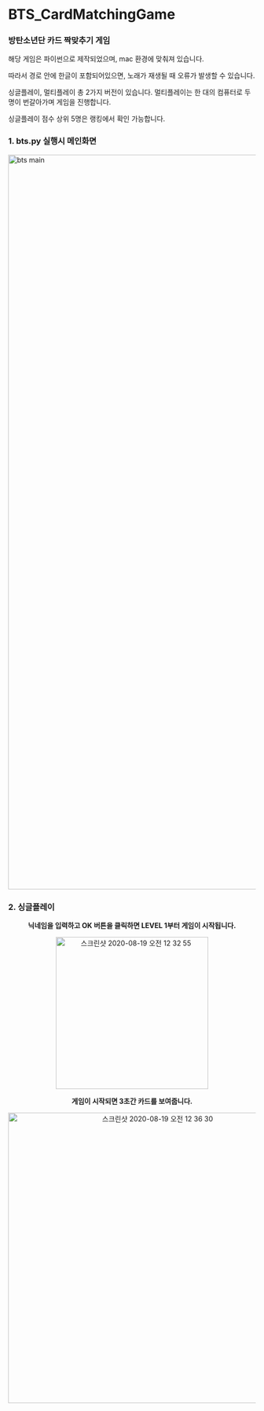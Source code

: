 # BTS_CardMatchingGame
### 방탄소년단 카드 짝맞추기 게임

해당 게임은 파이썬으로 제작되었으며, mac 환경에 맞춰져 있습니다.

따라서 경로 안에 한글이 포함되어있으면, 노래가 재생될 때 오류가 발생할 수 있습니다.

싱글플레이, 멀티플레이 총 2가지 버전이 있습니다. 멀티플레이는 한 대의 컴퓨터로 두 명이 번갈아가며 게임을 진행합니다.

싱글플레이 점수 상위 5명은 랭킹에서 확인 가능합니다.


### 1. bts.py 실행시 메인화면
<img width="1497" alt="bts main" src="https://user-images.githubusercontent.com/38232481/90532881-b7a9ac80-e1b2-11ea-9426-34f2a73f6513.png">

### 2. 싱글플레이

**<p align="center">닉네임을 입력하고 OK 버튼을 클릭하면 LEVEL 1부터 게임이 시작됩니다.</p>**


<p align="center"><img width="310" alt="스크린샷 2020-08-19 오전 12 32 55" src="https://user-images.githubusercontent.com/38232481/90533482-8d0c2380-e1b3-11ea-85f8-9814857b5619.png"></p>




**<p align="center">게임이 시작되면 3초간 카드를 보여줍니다.</p>**


<p align="center"><img width="592" alt="스크린샷 2020-08-19 오전 12 36 30" src="https://user-images.githubusercontent.com/38232481/90533910-128fd380-e1b4-11ea-9d6e-0b57a9438278.png"></p>

